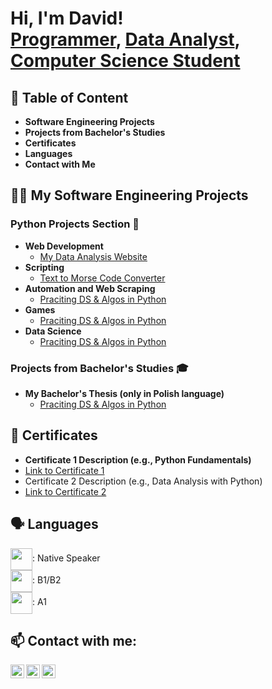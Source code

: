 <h1>Hi, I'm David! <br/><a href="https://github.com/HerrDavey">Programmer</a>, <a href="LABURL">Data Analyst</a>, <a href="LABURL">Computer Science Student</a></h1>

<h2>📝 Table of Content</h2>

- <b>Software Engineering Projects</b>
- <b>Projects from Bachelor's Studies</b>
- <b>Certificates</b>
- <b>Languages</b>
- <b>Contact with Me</b>

<h2>👨‍💻 My Software Engineering Projects</h2>

<h3>Python Projects Section 🐍</h3>

- <b>Web Development</b>
  - [My Data Analysis Website](https://github.com/HerrDavey/WebsiteOfDataAnalyst)
- <b>Scripting</b>
  - [Text to Morse Code Converter](https://github.com/HerrDavey/TextConversionToMorse.git)
- <b>Automation and Web Scraping</b>
  - [Praciting DS & Algos in Python](LABURL)
- <b>Games</b>
  - [Praciting DS & Algos in Python](LABURL)
- <b>Data Science</b>
  - [Praciting DS & Algos in Python](LABURL)

<h3>Projects from Bachelor's Studies 🎓</h3>

- <b>My Bachelor's Thesis (only in Polish language)</b>
  - [Praciting DS & Algos in Python](https://github.com/joshmadakor1/Algorithms-Practice)

<h2>📜 Certificates </h2>

- <b>Certificate 1 Description (e.g., Python Fundamentals)</b>
- [Link to Certificate 1](https://example.com/certificate1)
- Certificate 2 Description (e.g., Data Analysis with Python)
- [Link to Certificate 2](https://example.com/certificate2)

<h2>🗣️ Languages </h2>

<img align="center" width="35px" src="https://flagpedia.net/data/flags/emoji/openmoji/256x256/pl.png" />: Native Speaker<br>
<img align="center" width="35px" src="https://flagpedia.net/data/flags/emoji/openmoji/256x256/gb.png" />: B1/B2<br>
<img align="center" width="35px" src="https://flagpedia.net/data/flags/emoji/openmoji/256x256/de.png" />: A1

<h2> 📫 Contact with me:</h2>

[<img align="left" alt="HerrDavey | LinkedIn" width="22px" src="https://cdn.jsdelivr.net/npm/simple-icons@v3/icons/linkedin.svg" />][linkedin]
[<img align="left" alt="HerrDavey | Instagram" width="22px" src="https://cdn.jsdelivr.net/npm/simple-icons@3.13.0/icons/gmail.svg"/>](mailto:david.bakalarczyk00@gmail.com)
[<img align="left" alt="HerrDavey | Code Wars" width="22px" src="https://cdn.jsdelivr.net/npm/simple-icons@3.13.0/icons/codewars.svg" />][codewars]

[linkedin]: https://www.linkedin.com/in/david-bakalarczyk-04285b199/
[gmail]: https://github.com/HerrDavey
[codewars]: https://www.codewars.com/users/SirDavey

